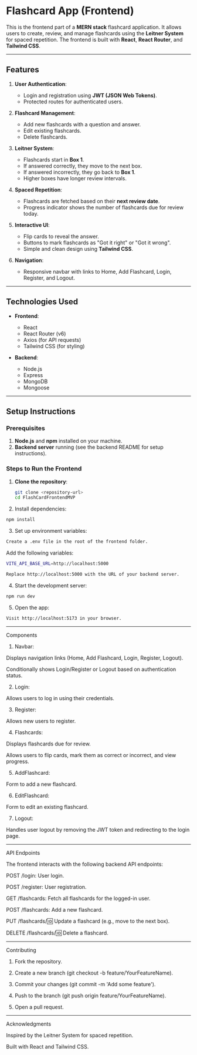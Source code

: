 # Flashcard App (Frontend)

This is the frontend part of a **MERN stack** flashcard application. It allows users to create, review, and manage flashcards using the **Leitner System** for spaced repetition. The frontend is built with **React**, **React Router**, and **Tailwind CSS**.

---

## Features

1. **User Authentication**:

   - Login and registration using **JWT (JSON Web Tokens)**.
   - Protected routes for authenticated users.

2. **Flashcard Management**:

   - Add new flashcards with a question and answer.
   - Edit existing flashcards.
   - Delete flashcards.

3. **Leitner System**:

   - Flashcards start in **Box 1**.
   - If answered correctly, they move to the next box.
   - If answered incorrectly, they go back to **Box 1**.
   - Higher boxes have longer review intervals.

4. **Spaced Repetition**:

   - Flashcards are fetched based on their **next review date**.
   - Progress indicator shows the number of flashcards due for review today.

5. **Interactive UI**:

   - Flip cards to reveal the answer.
   - Buttons to mark flashcards as "Got it right" or "Got it wrong".
   - Simple and clean design using **Tailwind CSS**.

6. **Navigation**:
   - Responsive navbar with links to Home, Add Flashcard, Login, Register, and Logout.

---

## Technologies Used

- **Frontend**:

  - React
  - React Router (v6)
  - Axios (for API requests)
  - Tailwind CSS (for styling)

- **Backend**:
  - Node.js
  - Express
  - MongoDB
  - Mongoose

---

## Setup Instructions

### Prerequisites

1. **Node.js** and **npm** installed on your machine.
2. **Backend server** running (see the backend README for setup instructions).

### Steps to Run the Frontend

1. **Clone the repository**:

   ```bash
   git clone <repository-url>
   cd FlashCardFrontendMVP

   ```

2. Install dependencies:

```bash
npm install
```

3. Set up environment variables:

```bash
Create a .env file in the root of the frontend folder.
```

Add the following variables:

```bash
VITE_API_BASE_URL=http://localhost:5000

Replace http://localhost:5000 with the URL of your backend server.
```

4. Start the development server:

```bash
npm run dev
```

5. Open the app:

```bash
Visit http://localhost:5173 in your browser.
```

---

Components

1. Navbar:

Displays navigation links (Home, Add Flashcard, Login, Register, Logout).

Conditionally shows Login/Register or Logout based on authentication status.

2. Login:

Allows users to log in using their credentials.

3. Register:

Allows new users to register.

4. Flashcards:

Displays flashcards due for review.

Allows users to flip cards, mark them as correct or incorrect, and view progress.

5. AddFlashcard:

Form to add a new flashcard.

6. EditFlashcard:

Form to edit an existing flashcard.

7. Logout:

Handles user logout by removing the JWT token and redirecting to the login page.

---

API Endpoints

The frontend interacts with the following backend API endpoints:

POST /login: User login.

POST /register: User registration.

GET /flashcards: Fetch all flashcards for the logged-in user.

POST /flashcards: Add a new flashcard.

PUT /flashcards/:id: Update a flashcard (e.g., move to the next box).

DELETE /flashcards/:id: Delete a flashcard.

---

Contributing

1. Fork the repository.

2. Create a new branch (git checkout -b feature/YourFeatureName).

3. Commit your changes (git commit -m 'Add some feature').

4. Push to the branch (git push origin feature/YourFeatureName).

5. Open a pull request.

---

Acknowledgments

Inspired by the Leitner System for spaced repetition.

Built with React and Tailwind CSS.

